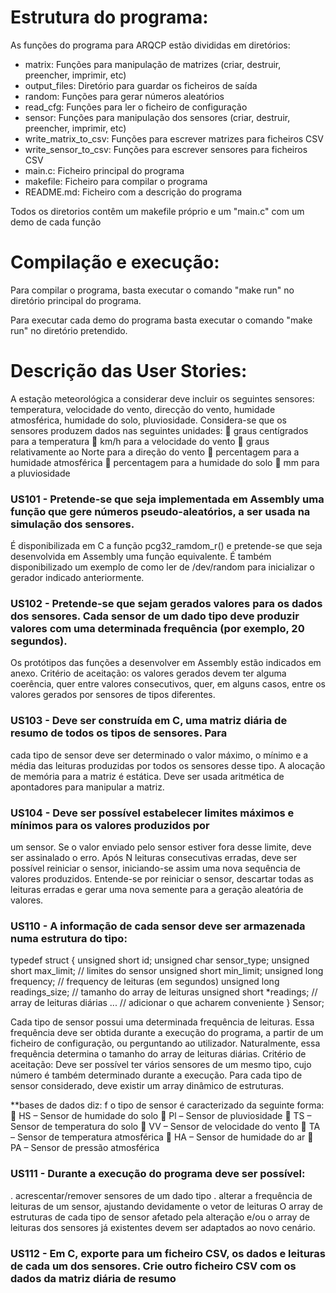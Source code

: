 # Estrutura do programa:
As funções do programa para ARQCP estão divididas em diretórios:

* matrix: Funções para manipulação de matrizes (criar, destruir, preencher, imprimir, etc)
* output_files: Diretório para guardar os ficheiros de saída
* random: Funções para gerar números aleatórios
* read_cfg: Funções para ler o ficheiro de configuração
* sensor: Funções para manipulação dos sensores (criar, destruir, preencher, imprimir, etc)
* write_matrix_to_csv: Funções para escrever matrizes para ficheiros CSV
* write_sensor_to_csv: Funções para escrever sensores para ficheiros CSV
* main.c: Ficheiro principal do programa
* makefile: Ficheiro para compilar o programa
* README.md: Ficheiro com a descrição do programa

Todos os diretorios contêm um makefile próprio e um "main.c" com um demo de cada função

# Compilação e execução:
Para compilar o programa, basta executar o comando "make run" no diretório principal do programa. 

Para executar cada demo do programa basta executar o comando "make run" no diretório pretendido.


# Descrição das User Stories:

A estação meteorológica a considerar deve incluir os seguintes sensores: temperatura, velocidade do
vento, direcção do vento, humidade atmosférica, humidade do solo, pluviosidade.
Considera-se que os sensores produzem dados nas seguintes unidades:
 graus centígrados para a temperatura
 km/h para a velocidade do vento
 graus relativamente ao Norte para a direção do vento
 percentagem para a humidade atmosférica
 percentagem para a humidade do solo
 mm para a pluviosidade

### US101 - Pretende-se que seja implementada em Assembly uma função que gere números pseudo-aleatórios, a ser usada na simulação dos sensores. 
É disponibilizada em C a função pcg32_ramdom_r() e pretende-se que seja desenvolvida em Assembly 
uma função equivalente. 
É também disponibilizado um exemplo de como ler de /dev/random para inicializar o gerador
indicado anteriormente.

### US102 - Pretende-se que sejam gerados valores para os dados dos sensores. Cada sensor de um dado tipo deve produzir valores com uma determinada frequência (por exemplo, 20 segundos). 
Os protótipos das funções a desenvolver em Assembly estão indicados em anexo.
Critério de aceitação: os valores gerados devem ter alguma coerência, quer entre valores
consecutivos, quer, em alguns casos, entre os valores gerados por sensores de tipos diferentes.

### US103 - Deve ser construída em C, uma matriz diária de resumo de todos os tipos de sensores. Para
cada tipo de sensor deve ser determinado o valor máximo, o mínimo e a média das leituras
produzidas por todos os sensores desse tipo. A alocação de memória para a matriz é estática. Deve
ser usada aritmética de apontadores para manipular a matriz.

### US104 - Deve ser possível estabelecer limites máximos e mínimos para os valores produzidos por
um sensor. Se o valor enviado pelo sensor estiver fora desse limite, deve ser assinalado o erro. Após
N leituras consecutivas erradas, deve ser possível reiniciar o sensor, iniciando-se assim uma nova
sequência de valores produzidos. Entende-se por reiniciar o sensor, descartar todas as leituras
erradas e gerar uma nova semente para a geração aleatória de valores.

### US110 - A informação de cada sensor deve ser armazenada numa estrutura do tipo:

typedef struct
{
unsigned short id;
unsigned char sensor_type;
unsigned short max_limit;
 // limites do sensor
unsigned short min_limit;
unsigned long frequency;
 // frequency de leituras (em segundos)
unsigned long readings_size; // tamanho do array de leituras
unsigned short *readings;
 // array de leituras diárias
...
 // adicionar o que acharem conveniente
} Sensor;

Cada tipo de sensor possui uma determinada frequência de leituras. Essa frequência deve ser obtida
durante a execução do programa, a partir de um ficheiro de configuração, ou perguntando ao
utilizador. Naturalmente, essa frequência determina o tamanho do array de leituras diárias.
Critério de aceitação: Deve ser possível ter vários sensores de um mesmo tipo, cujo número é
também determinado durante a execução. Para cada tipo de sensor considerado, deve existir um
array dinâmico de estruturas.

**bases de dados diz:
f o tipo de sensor é caracterizado da seguinte forma:
 HS – Sensor de humidade do solo
 Pl – Sensor de pluviosidade
 TS – Sensor de temperatura do solo
 VV – Sensor de velocidade do vento
 TA – Sensor de temperatura atmosférica
 HA – Sensor de humidade do ar
 PA – Sensor de pressão atmosférica

### US111 - Durante a execução do programa deve ser possível:
. acrescentar/remover sensores de um dado tipo
. alterar a frequência de leituras de um sensor, ajustando devidamente o vetor de leituras
O array de estruturas de cada tipo de sensor afetado pela alteração e/ou o array de leituras dos
sensores já existentes devem ser adaptados ao novo cenário.

### US112 - Em C, exporte para um ficheiro CSV, os dados e leituras de cada um dos sensores. Crie outro ficheiro CSV com os dados da matriz diária de resumo
